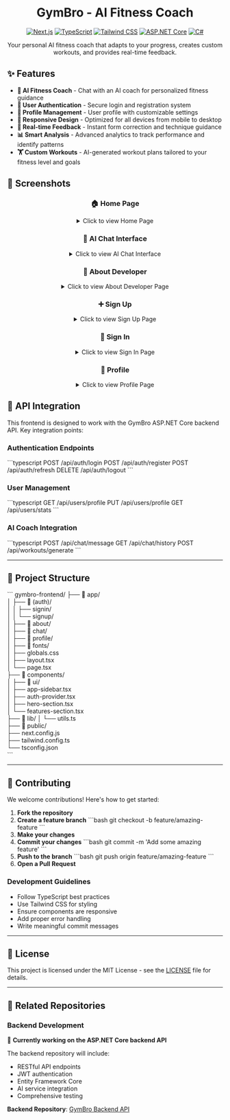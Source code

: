 <div align="center">
  
  
  # GymBro - AI Fitness Coach
  
  [![Next.js](https://img.shields.io/badge/Next.js-black?style=for-the-badge&logo=next.js&logoColor=white)](https://nextjs.org/)
  [![TypeScript](https://img.shields.io/badge/TypeScript-007ACC?style=for-the-badge&logo=typescript&logoColor=white)](https://www.typescriptlang.org/)
  [![Tailwind CSS](https://img.shields.io/badge/Tailwind_CSS-38B2AC?style=for-the-badge&logo=tailwind-css&logoColor=white)](https://tailwindcss.com/)
  [![ASP.NET Core](https://img.shields.io/badge/ASP.NET_Core-512BD4?style=for-the-badge&logo=dotnet&logoColor=white)](https://dotnet.microsoft.com/apps/aspnet)
  [![C#](https://img.shields.io/badge/C%23-239120?style=for-the-badge&logo=c-sharp&logoColor=white)](https://docs.microsoft.com/en-us/dotnet/csharp/)
  
  Your personal AI fitness coach that adapts to your progress, creates custom workouts, and provides real-time feedback.
</div>

## ✨ Features

- **💬 AI Fitness Coach** - Chat with an AI coach for personalized fitness guidance
- **🔐 User Authentication** - Secure login and registration system
- **👤 Profile Management** - User profile with customizable settings
- **📱 Responsive Design** - Optimized for all devices from mobile to desktop
- **🔄 Real-time Feedback** - Instant form correction and technique guidance
- **📊 Smart Analysis** - Advanced analytics to track performance and identify patterns
- **🏋️ Custom Workouts** - AI-generated workout plans tailored to your fitness level and goals

## 📸 Screenshots

<div align="center">

### 🏠 Home Page
<details>
<summary>Click to view Home Page</summary>

![Home Page](https://github.com/user-attachments/assets/873f8449-ddca-4cdc-be37-64f72ece4548)

</details>

### 🤖 AI Chat Interface  
<details>
<summary>Click to view AI Chat Interface</summary>

![AI Chat Interface](https://github.com/user-attachments/assets/838485d4-6e3d-4466-a5c0-f92b246c4baa)

</details>

### 👤 About Developer
<details>
<summary>Click to view About Developer Page</summary>

![About Developer](https://github.com/user-attachments/assets/6e25a955-cd91-468c-b341-4e90b2505408)

</details>

### ➕ Sign Up
<details>
<summary>Click to view Sign Up Page</summary>

![Sign Up](https://github.com/user-attachments/assets/1e103223-ea7d-4ef0-aef6-e7317f30a204)

</details>

### 🚪 Sign In
<details>
<summary>Click to view Sign In Page</summary>

![Sign In](https://github.com/user-attachments/assets/90e1f253-5791-498e-8f17-7522204270f6)

</details>

### 👤 Profile
<details>
<summary>Click to view Profile Page</summary>

![Profile](https://github.com/user-attachments/assets/45172fbd-d713-4282-872f-681da5df3e39)

</details>

</div>

## 🔗 API Integration

This frontend is designed to work with the GymBro ASP.NET Core backend API. Key integration points:

### Authentication Endpoints
\`\`\`typescript
POST /api/auth/login
POST /api/auth/register
POST /api/auth/refresh
DELETE /api/auth/logout
\`\`\`

### User Management
\`\`\`typescript
GET /api/users/profile
PUT /api/users/profile
GET /api/users/stats
\`\`\`

### AI Coach Integration
\`\`\`typescript
POST /api/chat/message
GET /api/chat/history
POST /api/workouts/generate
\`\`\`

---

## 📁 Project Structure

\`\`\`
gymbro-frontend/
├── 📁 app/                    
│   ├── 📁 (auth)/           
│   │   ├── signin/           
│   │   └── signup/           
│   ├── 📁 about/             
│   ├── 📁 chat/              
│   ├── 📁 profile/          
│   ├── 📁 fonts/             
│   ├── globals.css           
│   ├── layout.tsx            
│   └── page.tsx              
├── 📁 components/           
│   ├── 📁 ui/                
│   ├── app-sidebar.tsx       
│   ├── auth-provider.tsx     
│   ├── hero-section.tsx      
│   └── features-section.tsx  
├── 📁 lib/
│   └── utils.ts              
├── 📁 public/                
├── next.config.js            
├── tailwind.config.ts        
└── tsconfig.json             
\`\`\`

---

## 🤝 Contributing

We welcome contributions! Here's how to get started:

1. **Fork the repository**
2. **Create a feature branch**
   \`\`\`bash
   git checkout -b feature/amazing-feature
   \`\`\`
3. **Make your changes**
4. **Commit your changes**
   \`\`\`bash
   git commit -m 'Add some amazing feature'
   \`\`\`
5. **Push to the branch**
   \`\`\`bash
   git push origin feature/amazing-feature
   \`\`\`
6. **Open a Pull Request**

### Development Guidelines

- Follow TypeScript best practices
- Use Tailwind CSS for styling
- Ensure components are responsive
- Add proper error handling
- Write meaningful commit messages

---

## 📝 License

This project is licensed under the MIT License - see the [LICENSE](LICENSE) file for details.

---

## 🔗 Related Repositories

### Backend Development

🚧 **Currently working on the ASP.NET Core backend API**

The backend repository will include:
- RESTful API endpoints
- JWT authentication
- Entity Framework Core
- AI service integration
- Comprehensive testing

**Backend Repository**: [GymBro Backend API](https://github.com/hamzaaitaissa/GymBro_Backend-API)
